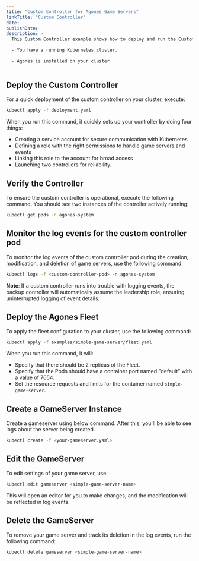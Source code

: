 ```yaml
---
title: "Custom Controller for Agones Game Servers"
linkTitle: "Custom Controller"
date:
publishDate:
description: >
  This Custom Controller example shows how to deploy and run the Custom Controller example on Agones, a tool to monitor the running dedicated game servers on Kubernetes. Prior to beginning, ensure the following prerequisites are met:

  - You have a running Kubernetes cluster.
  
  - Agones is installed on your cluster.
---
```


## Deploy the Custom Controller

For a quick deployment of the custom controller on your cluster, execute:

```bash
kubectl apply -f deployment.yaml
```

When you run this command, it quickly sets up your controller by doing four things: 
 - Creating a service account for secure communication with Kubernetes
 - Defining a role with the right permissions to handle game servers and events
 - Linking this role to the account for broad access
 - Launching two controllers for reliability.

## Verify the Controller

To ensure the custom controller is operational, execute the following command. You should see two instances of the controller actively running:

```bash
kubectl get pods -n agones-system
```

## Monitor the log events for the custom controller pod

To monitor the log events of the custom controller pod during the creation, modification, and deletion of game servers, use the following command:

```bash
kubectl logs -f <custom-controller-pod> -n agones-system
```

**Note**: If a custom controller runs into trouble with logging events, the backup controller will automatically assume the leadership role, ensuring uninterrupted logging of event details.

## Deploy the Agones Fleet

To apply the fleet configuration to your cluster, use the following command:

```bash
kubectl apply -f examples/simple-game-server/fleet.yaml
```

When you run this command, it will:
- Specify that there should be 2 replicas of the Fleet.
- Specify that the Pods should have a container port named "default" with a value of 7654.
- Set the resource requests and limits for the container named `simple-game-server`.

## Create a GameServer Instance

Create a gameserver using below command. After this, you'll be able to see logs about the server being created.

```bash
kubectl create -f <your-gameserver.yaml>
```

## Edit the GameServer

To edit settings of your game server, use:

```bash
kubectl edit gameserver <simple-game-server-name> 
```

This will open an editor for you to make changes, and the modification will be reflected in log events.


## Delete the GameServer

To remove your game server and track its deletion in the log events, run the following command:

```bash
kubectl delete gameserver <simple-game-server-name>
```
